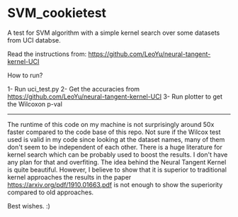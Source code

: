 # SVM_cookietest

A test for SVM algorithm with a simple kernel search over some datasets from UCI databse.

Read the instructions from: https://github.com/LeoYu/neural-tangent-kernel-UCI


How to run?

1- Run uci_test.py
2- Get the accuracies from https://github.com/LeoYu/neural-tangent-kernel-UCI
3- Run plotter to get the Wilcoxon p-val

----

The runtime of this code on my machine is not surprisingly around 50x faster compared to the code base of this repo.
Not sure if the Wilcox test used is valid in my code since looking at the dataset names, many of them don't seem to be independent of each other.
There is a huge literature for kernel search which can be probably used to boost the results. I don't have any plan for that and overfiting.
The idea behind the Neural Tangent Kernel is quite beautiful. However, I believe to show that it is superior to traditional kernel approaches the results in the paper https://arxiv.org/pdf/1910.01663.pdf is not enough to show the superiority compared to old approaches.


Best wishes. :)

